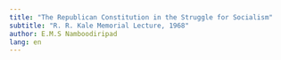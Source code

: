 ```yaml
---
title: "The Republican Constitution in the Struggle for Socialism"
subtitle: "R. R. Kale Memorial Lecture, 1968"
author: E.M.S Namboodiripad
lang: en
---
```



